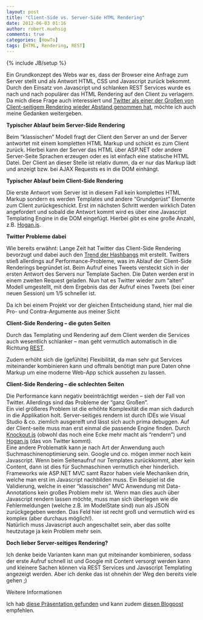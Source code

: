 ```yaml
---
layout: post
title: "Client-Side vs. Server-Side HTML Rendering"
date: 2012-06-03 01:16
author: robert.muehsig
comments: true
categories: [HowTo]
tags: [HTML, Rendering, REST]
---
```

{% include JB/setup %}
<p>Ein Grundkonzept des Webs war es, dass der Browser eine Anfrage zum Server stellt und als Antwort HTML, CSS und Javascript zurück bekommt. Durch den Einsatz von Javascript und schlanken REST Services wurde es nach und nach populärer das HTML Rendering auf den Client zu verlagern. Da mich diese Frage auch interessiert und <a href="http://engineering.twitter.com/2012/05/improving-performance-on-twittercom.html">Twitter als einer der Großen von Client-seitigem Rendering wieder Abstand genommen hat</a>, möchte ich auch meine Gedanken weitergeben.</p> <p><strong>Typischer Ablauf beim Server-Side Rendering</strong></p> <p>Beim “klassischen” Modell fragt der Client den Server an und der Server antwortet mit einem kompletten HTML Markup und schickt es zum Client zurück. Hierbei kann der Server das HTML über ASP.NET oder andere Server-Seite Sprachen erzeugen oder es ist einfach eine statische HTML Datei. Der Client an dieser Stelle ist relativ dumm, da er nur das Markup lädt und anzeigt bzw. bei AJAX Requests es in die DOM einhängt.</p> <p><strong>Typischer Ablauf beim Client-Side Rendering</strong>&nbsp;</p> <p>Die erste Antwort vom Server ist in diesem Fall kein komplettes HTML Markup sondern es werden Templates und andere “Grundgerüst” Elemente zum Client zurückgeschickt. Erst im nächsten Schritt werden wirklich Daten angefordert und sobald die Antwort kommt wird es über eine Javascript Templating Engine in die DOM eingefügt. Hierbei gibt es eine große Anzahl, z.B. <a href="http://www.knowyourstack.com/what-is/hogan.js">Hogan.js</a>.</p> <p><strong>Twitter Probleme dabei</strong></p> <p>Wie bereits erwähnt: Lange Zeit hat Twitter das Client-Side Rendering bevorzugt und dabei auch den <a href="http://code-inside.de/blog/2011/07/24/was-sind-hash-bang-urls-und-worum-geht-es-da/">Trend der Hashbangs</a> mit erstellt. Twitters stieß allerdings auf Performance-Probleme, was im Ablauf der Client-Side Renderings begründet ist. Beim Aufruf eines Tweets versteckt sich in der ersten Antwort des Servers nur Template Sachen. Die Daten werden erst in einem zweiten Request geladen. Nun hat es Twitter wieder zum “alten” Modell umgestellt, mit dem Ergebnis das der Aufruf eines Tweets (bei einer neuen Session) um 1/5 schneller ist.</p> <p>Da ich bei einem Projekt vor der gleichen Entscheidung stand, hier mal die Pro- und Contra-Argumente aus meiner Sicht </p> <p><strong>Client-Side Rendering – die guten Seiten</strong></p> <p>Durch das Templating und Rendering auf dem Client werden die Services auch wesentlich schlanker – man geht vermutlich automatisch in die Richtung <a href="http://de.wikipedia.org/wiki/Representational_State_Transfer">REST</a>. </p> <p>Zudem erhöht sich die (gefühlte) Flexibilität, da man sehr gut Services miteinander kombinieren kann und oftmals benötigt man pure Daten ohne Markup um eine moderne Web-App schick aussehen zu lassen.</p> <p><strong>Client-Side Rendering – die schlechten Seiten</strong></p> <p>Die Performance kann negativ beeinträchtigt werden – sieh der Fall von Twitter. Allerdings sind das Probleme der “ganz Großen”. <br>Ein viel größeres Problem ist die erhöhte Komplexität die man sich dadurch in die Applikation holt. Server-seitiges rendern ist durch IDEs wie Visual Studio &amp; co. ziemlich ausgereift und lässt sich auch prima debuggen. Auf der Client-seite muss man erst einmal die passende Engine finden. Durch <a href="http://www.knowyourstack.com/what-is/knockout.js">Knockout.js</a> (obwohl das noch eine Ecke mehr macht als “rendern”) und <a href="http://www.knowyourstack.com/what-is/hogan.js">Hogan.js</a> (das von Twitter kommt).<br>Eine andere Problematik kann je nach Art der Anwendung auch Suchmaschinenoptimierung sein. Google und co. mögen immer noch kein Javascript. Wenn beim Seitenaufruf nur Templates zurückkommt, aber kein Content, dann ist dies für Suchmaschinen vermutlich eher hinderlich.<br>Frameworks wie ASP.NET MVC samt Razor haben viele Mechaniken drin, welche man erst im Javascript nachbilden muss. Ein Beispiel ist die Validierung, welche in einer “klassischen” MVC Anwendung mit Data-Annotations kein großes Problem mehr ist. Wenn man dies auch über Javascript rendern lassen möchte, muss man sich überlegen wie die Fehlermeldungen (welche z.B. im ModelState sind) nun als JSON zurückgegeben werden. Das Feld hier ist recht groß und vermutlich wird es komplex (aber durchaus möglich!).<br>Natürlich muss Javascript auch angeschaltet sein, aber das sollte heutzutage ja kein Problem mehr sein.</p> <p><strong>Doch lieber Server-seitiges Rendering?</strong></p> <p>Ich denke beide Varianten kann man gut miteinander kombinieren, sodass der erste Aufruf schnell ist und Google mit Content versorgt werden kann und kleinere Sachen können via REST Services und Javascript Templating angezeigt werden. Aber ich denke das ist ohnehin der Weg den bereits viele gehen ;)</p> <p>Weitere Informationen</p> <p>Ich hab <a href="http://www.tiefenb.com/blog/javascript-templating-clientside/">diese Präsentation gefunden</a> und kann zudem <a href="http://openmymind.net/2012/5/30/Client-Side-vs-Server-Side-Rendering/">diesen Blogpost</a> empfehlen.</p>

